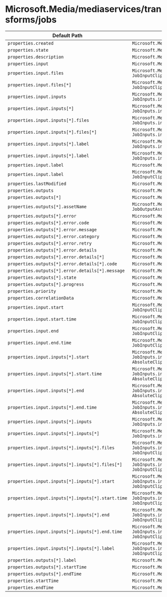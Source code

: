 # Microsoft.Media/mediaservices/transforms/jobs

| Default Path | Alias |
|---|---|
| `properties.created` | `Microsoft.Media/mediaServices/transforms/jobs/created` |
| `properties.state` | `Microsoft.Media/mediaServices/transforms/jobs/state` |
| `properties.description` | `Microsoft.Media/mediaServices/transforms/jobs/description` |
| `properties.input` | `Microsoft.Media/mediaServices/transforms/jobs/input.#Microsoft-Media-JobInputClip` |
| `properties.input.files` | `Microsoft.Media/mediaServices/transforms/jobs/input.#Microsoft-Media-JobInputClip.files` |
| `properties.input.files[*]` | `Microsoft.Media/mediaServices/transforms/jobs/input.#Microsoft-Media-JobInputClip.files[*]` |
| `properties.input.inputs` | `Microsoft.Media/mediaServices/transforms/jobs/input.#Microsoft-Media-JobInputs.inputs` |
| `properties.input.inputs[*]` | `Microsoft.Media/mediaServices/transforms/jobs/input.#Microsoft-Media-JobInputs.inputs[*]` |
| `properties.input.inputs[*].files` | `Microsoft.Media/mediaServices/transforms/jobs/input.#Microsoft-Media-JobInputs.inputs[*].#Microsoft-Media-JobInputClip.files` |
| `properties.input.inputs[*].files[*]` | `Microsoft.Media/mediaServices/transforms/jobs/input.#Microsoft-Media-JobInputs.inputs[*].#Microsoft-Media-JobInputClip.files[*]` |
| `properties.input.inputs[*].label` | `Microsoft.Media/mediaServices/transforms/jobs/input.#Microsoft-Media-JobInputs.inputs[*].label` |
| `properties.input.inputs[*].label` | `Microsoft.Media/mediaServices/transforms/jobs/input.#Microsoft-Media-JobInputs.inputs[*].#Microsoft-Media-JobInputClip.label` |
| `properties.input.label` | `Microsoft.Media/mediaServices/transforms/jobs/input.label` |
| `properties.input.label` | `Microsoft.Media/mediaServices/transforms/jobs/input.#Microsoft-Media-JobInputClip.label` |
| `properties.lastModified` | `Microsoft.Media/mediaServices/transforms/jobs/lastModified` |
| `properties.outputs` | `Microsoft.Media/mediaServices/transforms/jobs/outputs` |
| `properties.outputs[*]` | `Microsoft.Media/mediaServices/transforms/jobs/outputs[*]` |
| `properties.outputs[*].assetName` | `Microsoft.Media/mediaServices/transforms/jobs/outputs[*].#Microsoft-Media-JobOutputAsset.assetName` |
| `properties.outputs[*].error` | `Microsoft.Media/mediaServices/transforms/jobs/outputs[*].error` |
| `properties.outputs[*].error.code` | `Microsoft.Media/mediaServices/transforms/jobs/outputs[*].error.code` |
| `properties.outputs[*].error.message` | `Microsoft.Media/mediaServices/transforms/jobs/outputs[*].error.message` |
| `properties.outputs[*].error.category` | `Microsoft.Media/mediaServices/transforms/jobs/outputs[*].error.category` |
| `properties.outputs[*].error.retry` | `Microsoft.Media/mediaServices/transforms/jobs/outputs[*].error.retry` |
| `properties.outputs[*].error.details` | `Microsoft.Media/mediaServices/transforms/jobs/outputs[*].error.details` |
| `properties.outputs[*].error.details[*]` | `Microsoft.Media/mediaServices/transforms/jobs/outputs[*].error.details[*]` |
| `properties.outputs[*].error.details[*].code` | `Microsoft.Media/mediaServices/transforms/jobs/outputs[*].error.details[*].code` |
| `properties.outputs[*].error.details[*].message` | `Microsoft.Media/mediaServices/transforms/jobs/outputs[*].error.details[*].message` |
| `properties.outputs[*].state` | `Microsoft.Media/mediaServices/transforms/jobs/outputs[*].state` |
| `properties.outputs[*].progress` | `Microsoft.Media/mediaServices/transforms/jobs/outputs[*].progress` |
| `properties.priority` | `Microsoft.Media/mediaServices/transforms/jobs/priority` |
| `properties.correlationData` | `Microsoft.Media/mediaServices/transforms/jobs/correlationData` |
| `properties.input.start` | `Microsoft.Media/mediaServices/transforms/jobs/input.#Microsoft-Media-JobInputClip.start.#Microsoft-Media-AbsoluteClipTime` |
| `properties.input.start.time` | `Microsoft.Media/mediaServices/transforms/jobs/input.#Microsoft-Media-JobInputClip.start.#Microsoft-Media-AbsoluteClipTime.time` |
| `properties.input.end` | `Microsoft.Media/mediaServices/transforms/jobs/input.#Microsoft-Media-JobInputClip.end.#Microsoft-Media-AbsoluteClipTime` |
| `properties.input.end.time` | `Microsoft.Media/mediaServices/transforms/jobs/input.#Microsoft-Media-JobInputClip.end.#Microsoft-Media-AbsoluteClipTime.time` |
| `properties.input.inputs[*].start` | `Microsoft.Media/mediaServices/transforms/jobs/input.#Microsoft-Media-JobInputs.inputs[*].#Microsoft-Media-JobInputClip.start.#Microsoft-Media-AbsoluteClipTime` |
| `properties.input.inputs[*].start.time` | `Microsoft.Media/mediaServices/transforms/jobs/input.#Microsoft-Media-JobInputs.inputs[*].#Microsoft-Media-JobInputClip.start.#Microsoft-Media-AbsoluteClipTime.time` |
| `properties.input.inputs[*].end` | `Microsoft.Media/mediaServices/transforms/jobs/input.#Microsoft-Media-JobInputs.inputs[*].#Microsoft-Media-JobInputClip.end.#Microsoft-Media-AbsoluteClipTime` |
| `properties.input.inputs[*].end.time` | `Microsoft.Media/mediaServices/transforms/jobs/input.#Microsoft-Media-JobInputs.inputs[*].#Microsoft-Media-JobInputClip.end.#Microsoft-Media-AbsoluteClipTime.time` |
| `properties.input.inputs[*].inputs` | `Microsoft.Media/mediaServices/transforms/jobs/input.#Microsoft-Media-JobInputs.inputs[*].#Microsoft-Media-JobInputs.inputs` |
| `properties.input.inputs[*].inputs[*]` | `Microsoft.Media/mediaServices/transforms/jobs/input.#Microsoft-Media-JobInputs.inputs[*].#Microsoft-Media-JobInputs.inputs[*]` |
| `properties.input.inputs[*].inputs[*].files` | `Microsoft.Media/mediaServices/transforms/jobs/input.#Microsoft-Media-JobInputs.inputs[*].#Microsoft-Media-JobInputs.inputs[*].#Microsoft-Media-JobInputClip.files` |
| `properties.input.inputs[*].inputs[*].files[*]` | `Microsoft.Media/mediaServices/transforms/jobs/input.#Microsoft-Media-JobInputs.inputs[*].#Microsoft-Media-JobInputs.inputs[*].#Microsoft-Media-JobInputClip.files[*]` |
| `properties.input.inputs[*].inputs[*].start` | `Microsoft.Media/mediaServices/transforms/jobs/input.#Microsoft-Media-JobInputs.inputs[*].#Microsoft-Media-JobInputs.inputs[*].#Microsoft-Media-JobInputClip.start.#Microsoft-Media-AbsoluteClipTime` |
| `properties.input.inputs[*].inputs[*].start.time` | `Microsoft.Media/mediaServices/transforms/jobs/input.#Microsoft-Media-JobInputs.inputs[*].#Microsoft-Media-JobInputs.inputs[*].#Microsoft-Media-JobInputClip.start.#Microsoft-Media-AbsoluteClipTime.time` |
| `properties.input.inputs[*].inputs[*].end` | `Microsoft.Media/mediaServices/transforms/jobs/input.#Microsoft-Media-JobInputs.inputs[*].#Microsoft-Media-JobInputs.inputs[*].#Microsoft-Media-JobInputClip.end.#Microsoft-Media-AbsoluteClipTime` |
| `properties.input.inputs[*].inputs[*].end.time` | `Microsoft.Media/mediaServices/transforms/jobs/input.#Microsoft-Media-JobInputs.inputs[*].#Microsoft-Media-JobInputs.inputs[*].#Microsoft-Media-JobInputClip.end.#Microsoft-Media-AbsoluteClipTime.time` |
| `properties.input.inputs[*].inputs[*].label` | `Microsoft.Media/mediaServices/transforms/jobs/input.#Microsoft-Media-JobInputs.inputs[*].#Microsoft-Media-JobInputs.inputs[*].#Microsoft-Media-JobInputClip.label` |
| `properties.outputs[*].label` | `Microsoft.Media/mediaServices/transforms/jobs/outputs[*].label` |
| `properties.outputs[*].startTime` | `Microsoft.Media/mediaServices/transforms/jobs/outputs[*].startTime` |
| `properties.outputs[*].endTime` | `Microsoft.Media/mediaServices/transforms/jobs/outputs[*].endTime` |
| `properties.startTime` | `Microsoft.Media/mediaServices/transforms/jobs/startTime` |
| `properties.endTime` | `Microsoft.Media/mediaServices/transforms/jobs/endTime` |

